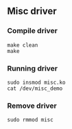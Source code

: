 Misc driver
----------------------------------

### Compile driver

```
make clean
make
```

### Running driver

```
sudo insmod misc.ko
cat /dev/misc_demo
```

### Remove driver

```
sudo rmmod misc
```

